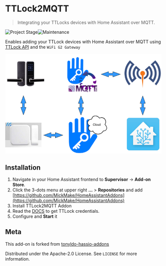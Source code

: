 # TTLock2MQTT
> Integrating your TTLocks devices with Home Assistant over MQTT.

![Project Stage][project-stage-shield]![Maintenance][maintenance-shield] 

Enables adding your TTLock devices with Home Assistant over MQTT using [TTLock API][ttlockapi] and the `WiFi G2 Gateway`

<img src="pictures/diagram.png"/>



## Installation
1. Navigate in your Home Assistant frontend to **Supervisor** -> **Add-on Store**.
2. Click the 3-dots menu at upper right **...** > **Repositories** and add [https://github.com/MickMake/HomeAssistantAddons](https://github.com/MickMake/HomeAssistantAddons)
3. Install TTLock2MQTT Addon
4. Read the [DOCS](https://github.com/tonyldo/ttlockio) to get TTLock credentials.
5. Configure and **Start** it

## Meta
  
This add-on is forked from [tonyldo-hassio-addons](https://github.com/tonyldo/tonyldo-hassio-addons)
  
Distributed under the Apache-2.0 License. See ``LICENSE`` for more information.

<!-- Markdown link -->
[wiki]: https://github.com/tonyldo/tonyldo-hassio-addons
[project-stage-shield]: https://img.shields.io/badge/project%20stage-development%20beta-red.svg
[maintenance-shield]: https://img.shields.io/maintenance/yes/2020.svg
[ttlockapi]: https://open.ttlock.com/doc/userGuide
[github_tonyldo]: https://github.com/tonyldo/


